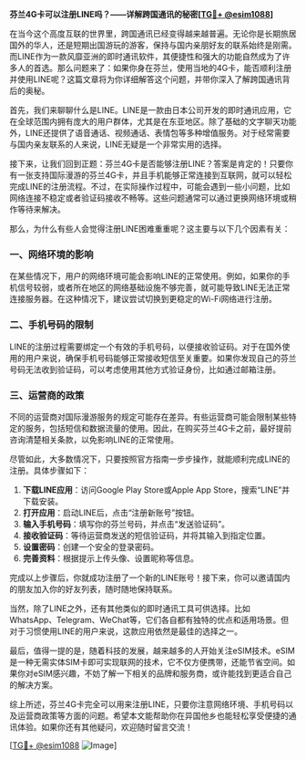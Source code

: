 **芬兰4G卡可以注册LINE吗？——详解跨国通讯的秘密[[TG💪+ @esim1088](https://t.me/s/esim1088)]**

在当今这个高度互联的世界里，跨国通讯已经变得越来越普遍。无论你是长期旅居国外的华人，还是短期出国游玩的游客，保持与国内亲朋好友的联系始终是刚需。而LINE作为一款风靡亚洲的即时通讯软件，其便捷性和强大的功能自然成为了许多人的首选。那么问题来了：如果你身在芬兰，使用当地的4G卡，能否顺利注册并使用LINE呢？这篇文章将为你详细解答这个问题，并带你深入了解跨国通讯背后的奥秘。

首先，我们来聊聊什么是LINE。LINE是一款由日本公司开发的即时通讯应用，它在全球范围内拥有庞大的用户群体，尤其是在东亚地区。除了基础的文字聊天功能外，LINE还提供了语音通话、视频通话、表情包等多种增值服务。对于经常需要与国内亲友联系的人来说，LINE无疑是一个非常实用的选择。

接下来，让我们回到正题：芬兰4G卡是否能够注册LINE？答案是肯定的！只要你有一张支持国际漫游的芬兰4G卡，并且手机能够正常连接到互联网，就可以轻松完成LINE的注册流程。不过，在实际操作过程中，可能会遇到一些小问题，比如网络连接不稳定或者验证码接收不畅等。这些问题通常可以通过更换网络环境或稍作等待来解决。

那么，为什么有些人会觉得注册LINE困难重重呢？这主要与以下几个因素有关：

### 一、网络环境的影响

在某些情况下，用户的网络环境可能会影响LINE的正常使用。例如，如果你的手机信号较弱，或者所在地区的网络基础设施不够完善，就可能导致LINE无法正常连接服务器。在这种情况下，建议尝试切换到更稳定的Wi-Fi网络进行注册。

### 二、手机号码的限制

LINE的注册过程需要绑定一个有效的手机号码，以便接收验证码。对于在国外使用的用户来说，确保手机号码能够正常接收短信至关重要。如果你发现自己的芬兰号码无法收到验证码，可以考虑使用其他方式验证身份，比如通过邮箱注册。

### 三、运营商的政策

不同的运营商对国际漫游服务的规定可能存在差异。有些运营商可能会限制某些特定的服务，包括短信和数据流量的使用。因此，在购买芬兰4G卡之前，最好提前咨询清楚相关条款，以免影响LINE的正常使用。

尽管如此，大多数情况下，只要按照官方指南一步步操作，就能顺利完成LINE的注册。具体步骤如下：

1. **下载LINE应用**：访问Google Play Store或Apple App Store，搜索“LINE”并下载安装。
2. **打开应用**：启动LINE后，点击“注册新账号”按钮。
3. **输入手机号码**：填写你的芬兰号码，并点击“发送验证码”。
4. **接收验证码**：等待运营商发送的短信验证码，并将其输入到指定位置。
5. **设置密码**：创建一个安全的登录密码。
6. **完善资料**：根据提示上传头像、设置昵称等信息。

完成以上步骤后，你就成功注册了一个新的LINE账号！接下来，你可以邀请国内的朋友加入你的好友列表，随时随地保持联系。

当然，除了LINE之外，还有其他类似的即时通讯工具可供选择。比如WhatsApp、Telegram、WeChat等，它们各自都有独特的优点和适用场景。但对于习惯使用LINE的用户来说，这款应用依然是最佳的选择之一。

最后，值得一提的是，随着科技的发展，越来越多的人开始关注eSIM技术。eSIM是一种无需实体SIM卡即可实现联网的技术，它不仅方便携带，还能节省空间。如果你对eSIM感兴趣，不妨了解一下相关的品牌和服务商，或许能找到更适合自己的解决方案。

综上所述，芬兰4G卡完全可以用来注册LINE，只要你注意网络环境、手机号码以及运营商政策等方面的问题。希望本文能帮助你在异国他乡也能轻松享受便捷的通讯体验。如果你还有其他疑问，欢迎随时留言交流！

[[TG💪+ @esim1088](https://t.me/s/esim1088) ![Image](https://i.postimg.cc/4NQfJmqS/Snipaste-2025-05-13-00-14-12.png)]